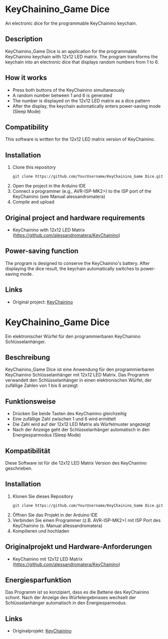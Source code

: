 # KeyChainino_Game Dice
An electronic dice for the programmable KeyChainino keychain.

## Description
KeyChainino_Game Dice is an application for the programmable KeyChainino keychain with 12x12 LED matrix. The program transforms the keychain into an electronic dice that displays random numbers from 1 to 6.

## How it works
- Press both buttons of the KeyChainino simultaneously
- A random number between 1 and 6 is generated
- The number is displayed on the 12x12 LED matrix as a dice pattern
- After the display, the keychain automatically enters power-saving mode (Sleep Mode)

## Compatibility
This software is written for the 12x12 LED matrix version of KeyChainino.

## Installation
1. Clone this repository
   ```
   git clone https://github.com/YourUsername/KeyChainino_Game Dice.git
   ```
2. Open the project in the Arduino IDE
3. Connect a programmer (e.g., AVR-ISP-MK2>) to the ISP port of the KeyChainino (see Manual alessandromatera)
4. Compile and upload

## Original project and hardware requirements
- KeyChainino with 12x12 LED Matrix (https://github.com/alessandromatera/KeyChainino)

## Power-saving function
The program is designed to conserve the KeyChainino's battery. After displaying the dice result, the keychain automatically switches to power-saving mode.

## Links
- Original project: [KeyChainino](https://github.com/alessandromatera/KeyChainino)



# KeyChainino_Game Dice

Ein elektronischer Würfel für den programmierbaren KeyChainino Schlüsselanhänger.

## Beschreibung

KeyChainino_Game Dice ist eine Anwendung für den programmierbaren KeyChainino Schlüsselanhänger mit 12x12 LED Matrix. Das Programm verwandelt den Schlüsselanhänger in einen elektronischen Würfel, der zufällige Zahlen von 1 bis 6 anzeigt.

## Funktionsweise

- Drücken Sie beide Tasten des KeyChainino gleichzeitig
- Eine zufällige Zahl zwischen 1 und 6 wird ermittelt
- Die Zahl wird auf der 12x12 LED Matrix als Würfelmuster angezeigt
- Nach der Anzeige geht der Schlüsselanhänger automatisch in den Energiesparmodus (Sleep Mode)

## Kompatibilität

Diese Software ist für die 12x12 LED Matrix Version des KeyChainino geschrieben.

## Installation

1. Klonen Sie dieses Repository
   ```
   git clone https://github.com/YourUsername/KeyChainino_Game Dice.git
   ```
2. Öffnen Sie das Projekt in der Arduino IDE
3. Verbinden Sie einen Programmer (z.B. AVR-ISP-MK2>) mit ISP Port des KeyChainino (s. Manual allessandromatera)
4. Kompilieren und hochladen

## Originalprojekt und Hardware-Anforderungen

- KeyChainino mit 12x12 LED Matrix (https://github.com/alessandromatera/KeyChainino)

## Energiesparfunktion

Das Programm ist so konzipiert, dass es die Batterie des KeyChainino schont. Nach der Anzeige des Würfelergebnisses wechselt der Schlüsselanhänger automatisch in den Energiesparmodus.

## Links

- Originalprojekt: [KeyChainino](https://github.com/alessandromatera/KeyChainino)
